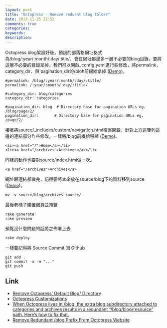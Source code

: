 ```yaml
---
layout: post
title: "Octopress - Remove reduant blog folder"
date: 2013-11-25 21:52
comments: true
categories: 
keywords: 
description: 
---
```


Octopress blog架設好後，預設的部落格網址格式為/blog/:year/:month/:day/:title/，會在網址那邊多一層不必要的blog目錄，要將這層不必要的目錄拿掉，我們可以開啟_config.yaml進行些修改，將permalink、 category_dir、與 pagination_dir的/bloh前綴給拿掉 ([Demo](/images/posts/OctopressRemoveReduantBlogFolder/1.png))。

<!--More-->

    #permalink: /blog/:year/:month/:day/:title/
    permalink: /:year/:month/:day/:title/

    #category_dir: blog/categories
    category_dir: categories

    #pagination_dir: blog  # Directory base for pagination URLs eg. /blog/page/2/
    pagination_dir:       # Directory base for pagination URLs eg. /page/2/


接著將source/_includes/custom/navigation.html檔案開啟，針對上方巡覽列這邊的連結部分作些修改，一樣將/blog前綴給移掉 ([Demo](/images/posts/OctopressRemoveReduantBlogFolder/2.png))。

    <li><a href="/">Home</a></li>
    <li><a href="/archives">Archives</a></li>


同樣的動作也要對source/index.html做一次。

    <a href="/archives">Archives</a>


網址跟連結都做完，記得要將本來放在source/blog下的資料移到source ([Demo](/images/posts/OctopressRemoveReduantBlogFolder/3.png))。

    mv -v source/blog/archives source/


最後老樣子建置網頁並預覽
    
    rake generate
    rake preview


預覽沒什麼問題的話將之佈署上去

    rake deploy


一樣要記得將 Source Commit 回 Github

    git add .
    git commit -a -m "..."
    git push


Link
----
* [Remove Octopress' Default Blog/ Directory](http://blog.floriancargoet.com/2012/03/remove-octopress-default-blog-slash-directory/)
* [Octopress Customizations](http://www.ewal.net/2012/09/08/octopress-customizations/)
* [When Octopress lives in /blog, the extra blog subdirectory attached to categories and archives results in a redundant “/blog/blog/resource” path. Here’s how to fix that.](http://hackingoff.com/blog/jekyll-octopress-in-a-subdirectory-removing-redundant-slash-blog-path-to-archives-and-categories/)
* [Remove Redundant /blog Prefix From Octopress Website](http://xit0.org/2013/04/remove-redundant-slash-blog-prefix-from-octopress-website/)
